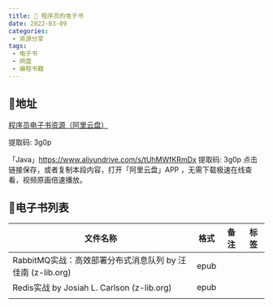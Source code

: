```yaml
---
title: 🎯 程序员的电子书
date: 2022-03-09
categories:
 - 资源分享
tags:
 - 电子书
 - 网盘
 - 编程书籍
---
```


## 🚄地址

[程序员电子书资源（阿里云盘）](https://www.aliyundrive.com/s/tUhMWfKRmDx )

提取码: 3g0p

「Java」https://www.aliyundrive.com/s/tUhMWfKRmDx 提取码: 3g0p 点击链接保存，或者复制本段内容，打开「阿里云盘」APP ，无需下载极速在线查看，视频原画倍速播放。

## 📗电子书列表

| 文件名称                                                   | 格式 | 备注 | 标签 |
| ---------------------------------------------------------- | ---- | ---- | ---- |
| RabbitMQ实战：高效部署分布式消息队列 by 汪佳南 (z-lib.org) | epub |      |      |
| Redis实战 by Josiah L. Carlson (z-lib.org)                 | epub |      |      |
|                                                            |      |      |      |

